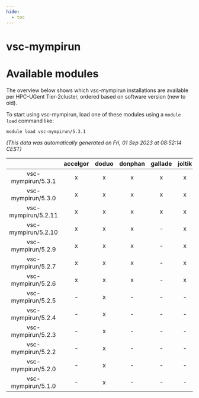 ```yaml
---
hide:
  - toc
---
```


vsc-mympirun
============

# Available modules


The overview below shows which vsc-mympirun installations are available per HPC-UGent Tier-2cluster, ordered based on software version (new to old).

To start using vsc-mympirun, load one of these modules using a `module load` command like:

```shell
module load vsc-mympirun/5.3.1
```

*(This data was automatically generated on Fri, 01 Sep 2023 at 08:52:14 CEST)*  

| |accelgor|doduo|donphan|gallade|joltik|skitty|swalot|victini|
| :---: | :---: | :---: | :---: | :---: | :---: | :---: | :---: | :---: |
|vsc-mympirun/5.3.1|x|x|x|x|x|x|x|x|
|vsc-mympirun/5.3.0|x|x|x|x|x|x|x|x|
|vsc-mympirun/5.2.11|x|x|x|x|x|x|x|x|
|vsc-mympirun/5.2.10|x|x|x|-|x|x|x|x|
|vsc-mympirun/5.2.9|x|x|x|-|x|x|x|x|
|vsc-mympirun/5.2.7|x|x|x|-|x|x|x|x|
|vsc-mympirun/5.2.6|x|x|x|-|x|x|x|x|
|vsc-mympirun/5.2.5|-|x|-|-|-|-|x|-|
|vsc-mympirun/5.2.4|-|x|-|-|-|-|-|-|
|vsc-mympirun/5.2.3|-|x|-|-|-|-|-|-|
|vsc-mympirun/5.2.2|-|x|-|-|-|-|-|-|
|vsc-mympirun/5.2.0|-|x|-|-|-|-|-|-|
|vsc-mympirun/5.1.0|-|x|-|-|-|-|-|-|
